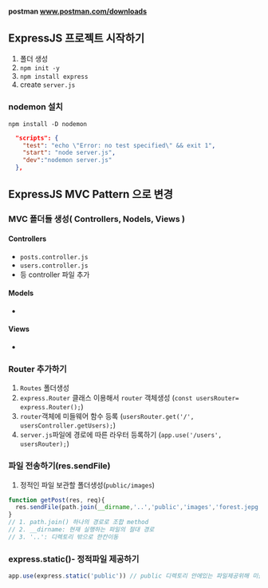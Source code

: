 #### postman www.postman.com/downloads
## ExpressJS 프로젝트 시작하기
1. 폴더 생성
2. `npm init -y`
3. `npm install express`
4. create `server.js`
### nodemon 설치
`npm install -D nodemon`
```json
  "scripts": {
    "test": "echo \"Error: no test specified\" && exit 1",
    "start": "node server.js",
    "dev":"nodemon server.js"
  },
```
## ExpressJS MVC Pattern 으로 변경
### MVC 폴더들 생성( Controllers, Nodels, Views )
#### Controllers
- `posts.controller.js`
- `users.controller.js`
- 등 controller 파일 추가
#### Models
- 
#### Views
- 
### Router 추가하기
1. `Routes` 폴더생성
2. `express.Router` 클래스 이용해서 `router` 객체생성 (`const usersRouter= express.Router();`)
3. `router`객체에 미들웨어 함수 등록 (`usersRouter.get('/', usersController.getUsers);`)
4. `server.js`파일에 경로에 따른 라우터 등록하기 (`app.use('/users', usersRouter);`)

### 파일 전송하기(res.sendFile)
1. 정적인 파일 보관할 폴더생성(`public/images`)
```javascript
function getPost(res, req){
  res.sendFile(path.join(__dirname,'..','public','images','forest.jepg'))
}
// 1. path.join() 하나의 경로로 조합 method
// 2. __dirname: 현재 실행하는 파일의 절대 경로
// 3. '..': 디렉토리 밖으로 한칸이동

```
### express.static()- 정적파일 제공하기
```javascript
app.use(express.static('public')) // public 디렉토리 안에있는 파일제공위해 미들웨어 등록
```